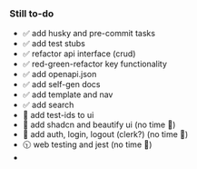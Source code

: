 ### Still to-do

-   ✅ add husky and pre-commit tasks
-   ✅ add test stubs
-   ✅ refactor api interface (crud)
-   ✅ red-green-refactor key functionality
-   ✅ add openapi.json
-   ✅ add self-gen docs
-   ✅ add template and nav
-   ✅ add search
-   🛑 add test-ids to ui
-   🛑 add shadcn and beautify ui (no time 🥹)
-   🛑 add auth, login, logout (clerk?) (no time 🥹)
-   🕥 web testing and jest (no time 🥹)
-
